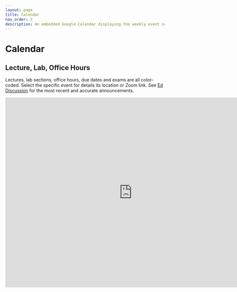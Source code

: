 ```yaml
---
layout: page
title: Calendar
nav_order: 2
description: An embedded Google Calendar displaying the weekly event schedule.
---
```


# Calendar

## Lecture, Lab, Office Hours

Lectures, lab sections, office hours, due dates and exams are all color-coded. Select the specific event for details its location or Zoom link. See [Ed Discussion](https://edstem.org/us/courses/53004) for the most recent and accurate announcements. 

<iframe src="https://calendar.google.com/calendar/embed?height=600&wkst=1&bgcolor=%23ffffff&ctz=America%2FLos_Angeles&mode=WEEK&showPrint=0&showCalendars=1&showTz=1&title=PH%20142%20Spring%202024&src=Y184N2I5OWIxZDE0NDQ4MTdkZjljYmMyYzlhYTkwZWJmYTAzNmY3NGJmOGM1MGJkNDg3OGIyNWQ3MzIwMzFmMDc0QGdyb3VwLmNhbGVuZGFyLmdvb2dsZS5jb20&src=Y18xZGE4YzgyOGI0YzZhN2I5OWVjYjIyYmQ2Nzk2NTBmNGQwNDI2YTJkYTZlOWM5NTYzYWM3ODlmZGVhMDQzMzMxQGdyb3VwLmNhbGVuZGFyLmdvb2dsZS5jb20&src=Y18xZjRmOGYwNzhjMmNhYzQ5OTU2NjY2Y2Y3ODExZjExNjRlOWI0NzNiOTI0OTRhMjI4MDk2ZTMzYTJjMmNiYmNlQGdyb3VwLmNhbGVuZGFyLmdvb2dsZS5jb20&src=Y18wYzY0NDBjMWVmY2Y3MjhhZmQ4NjE1ZGViZDYzNjhhODA3MzA5Y2NlZmRlNWNkOTFlMTliYTI0NGY4MDViOTg0QGdyb3VwLmNhbGVuZGFyLmdvb2dsZS5jb20&src=Y19kOWIwZDZhOGFiMTM2NTg5Njk1MmFhMmY4OWZmYjZiZjNmMTk5NzhiZjhiZWVkZWU1MTZmOTdlMzEyOTNmZjBmQGdyb3VwLmNhbGVuZGFyLmdvb2dsZS5jb20&src=ZW4udXNhI2hvbGlkYXlAZ3JvdXAudi5jYWxlbmRhci5nb29nbGUuY29t&color=%23E4C441&color=%23616161&color=%23F09300&color=%23C0CA33&color=%23009688&color=%23795548" style="border-width:0" width="800" height="600" frameborder="0" scrolling="no"></iframe>